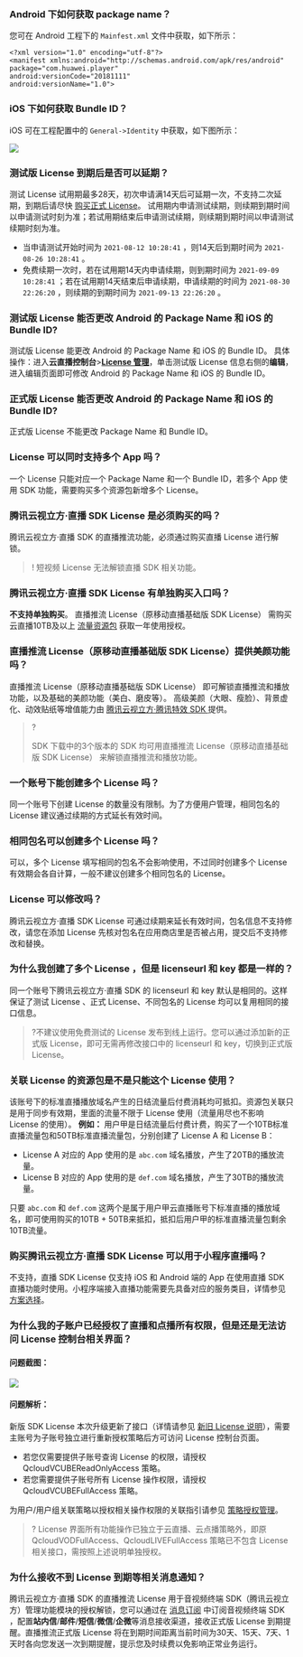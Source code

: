 ### Android 下如何获取 package name？
您可在 Android 工程下的  `Mainfest.xml`  文件中获取，如下所示：

```
<?xml version="1.0" encoding="utf-8"?>
<manifest xmlns:android="http://schemas.android.com/apk/res/android"
package="com.huawei.player"
android:versionCode="20181111"
android:versionName="1.0">
```

### iOS 下如何获取 Bundle ID？
iOS 可在工程配置中的 `General->Identity` 中获取，如下图所示：

![](https://main.qcloudimg.com/raw/56571d560da04bf6563ccae91d32b75a.png)

### 测试版 License 到期后是否可以延期？

测试 License 试用期最多28天，初次申请满14天后可延期一次，不支持二次延期，到期后请尽快 [购买正式 License](https://cloud.tencent.com/document/product/454/34750)。 试用期内申请测试续期，则续期到期时间以申请测试时刻为准；若试用期结束后申请测试续期，则续期到期时间以申请测试续期时刻为准。
- 当申请测试开始时间为  `2021-08-12 10:28:41` ，则14天后到期时间为  `2021-08-26 10:28:41` 。
- 免费续期一次时，若在试用期14天内申请续期，则到期时间为  `2021-09-09 10:28:41` ；若在试用期14天结束后申请续期，申请续期的时间为  `2021-08-30 22:26:20` ，则续期的到期时间为  `2021-09-13 22:26:20` 。


### 测试版 License 能否更改 Android 的 Package Name 和 iOS 的 Bundle ID?
测试版 License 能更改 Android 的 Package Name 和 iOS 的 Bundle ID。 具体操作：进入**云直播控制台**>[**License 管理**](https://console.cloud.tencent.com/live/license)，单击测试版 License 信息右侧的**编辑**，进入编辑页面即可修改 Android 的 Package Name 和 iOS 的 Bundle ID。

### 正式版 License 能否更改 Android 的 Package Name 和 iOS 的 Bundle ID?

正式版 License 不能更改 Package Name 和 Bundle ID。

### License 可以同时支持多个 App 吗？

一个 License 只能对应一个 Package Name 和一个 Bundle ID，若多个 App 使用 SDK 功能，需要购买多个资源包新增多个 License。

### 腾讯云视立方·直播 SDK License 是必须购买的吗？

腾讯云视立方·直播 SDK 的直播推流功能，必须通过购买直播 License 进行解锁。

>! 短视频 License 无法解锁直播 SDK 相关功能。


### 腾讯云视立方·直播 SDK License 有单独购买入口吗？
**不支持单独购买**。
直播推流 License（原移动直播基础版 SDK License） 需购买云直播10TB及以上 [流量资源包](https://cloud.tencent.com/document/product/267/34174) 获取一年使用授权。


### 直播推流 License（原移动直播基础版 SDK License）提供美颜功能吗？

直播推流 License（原移动直播基础版 SDK License） 即可解锁直播推流和播放功能，以及基础的美颜功能（美白、磨皮等）。 
高级美颜（大眼、瘦脸）、背景虚化、动效贴纸等增值能力由 [腾讯云视立方·腾讯特效 SDK ](https://cloud.tencent.com/document/product/616/36807) 提供。

>?
>
>SDK 下载中的3个版本的 SDK 均可用直播推流 License（原移动直播基础版 SDK License） 来解锁直播推流和播放功能。

### 一个账号下能创建多个 License 吗？

同一个账号下创建 License 的数量没有限制。为了方便用户管理，相同包名的 License 建议通过续期的方式延长有效时间。

### 相同包名可以创建多个 License 吗？

可以，多个 License 填写相同的包名不会影响使用，不过同时创建多个 License 有效期会各自计算，一般不建议创建多个相同包名的 License。

### License 可以修改吗？

腾讯云视立方·直播 SDK License 可通过续期来延长有效时间，包名信息不支持修改，请您在添加 License 先核对包名在应用商店里是否被占用，提交后不支持修改和替换。

### 为什么我创建了多个 License ，但是 licenseurl 和 key 都是一样的？

同一个账号下腾讯云视立方·直播 SDK 的 licenseurl 和 key 默认是相同的。这样保证了测试 License 、正式 License、不同包名的 License 均可以复用相同的接口信息。

>?不建议使用免费测试的 License 发布到线上运行。您可以通过添加新的正式版 License，即可无需再修改接口中的 licenseurl 和 key，切换到正式版 License。


### 关联 License 的资源包是不是只能这个 License 使用？

该账号下的标准直播播放域名产生的日结流量后付费消耗均可抵扣。资源包关联只是用于同步有效期，里面的流量不限于 License 使用（流量用尽也不影响 License 的使用）。 **例如：** 用户甲是日结流量后付费计费，购买了一个10TB标准直播流量包和50TB标准直播流量包，分别创建了 License A 和 License B：


- License A 对应的 App 使用的是 `abc.com` 域名播放，产生了20TB的播放流量。
- License B 对应的 App 使用的是 `def.com` 域名播放，产生了30TB的播放流量。


只要 `abc.com` 和 `def.com` 这两个是属于用户甲云直播账号下标准直播的播放域名，即可使用购买的10TB + 50TB来抵扣，抵扣后用户甲的标准直播流量包剩余10TB流量。

### 购买腾讯云视立方·直播 SDK License 可以用于小程序直播吗？

不支持，直播 SDK License 仅支持 iOS 和 Android 端的 App 在使用直播 SDK 直播功能时使用。小程序端接入直播功能需要先具备对应的服务类目，详情参见 [方案选择](https://cloud.tencent.com/document/product/1078/37707)。

[](id:license)
### 为什么我的子账户已经授权了直播和点播所有权限，但是还是无法访问 License 控制台相关界面？

#### 问题截图：

![](https://main.qcloudimg.com/raw/7423d2e7912de344052c7891629d528b.png)
#### 问题解析：

新版 SDK License 本次升级更新了接口（详情请参见 [新旧 License 说明](https://cloud.tencent.com/document/product/1449/56980#.E6.96.B0.E6.97.A7-license-.E5.8C.BA.E5.88.AB)），需要主账号为子账号独立进行重新授权策略后方可访问 License 控制台页面。


- 若您仅需要提供子账号查询 License 的权限，请授权 QcloudVCUBEReadOnlyAccess 策略。
- 若您需要提供子账号所有 License 操作权限，请授权 QcloudVCUBEFullAccess 策略。


为用户/用户组关联策略以授权相关操作权限的关联指引请参见 [策略授权管理](https://cloud.tencent.com/document/product/598/10602)。

>? License 界面所有功能操作已独立于云直播、云点播策略外，即原 QcloudVODFullAccess、QcloudLIVEFullAccess 策略已不包含 License 相关接口，需按照上述说明单独授权。


### 为什么接收不到 License 到期等相关消息通知？

腾讯云视立方·直播 SDK 的直播推流 License 用于音视频终端 SDK（腾讯云视立方）管理功能模块的授权解锁，您可以通过在 [消息订阅](https://console.cloud.tencent.com/message/subscription) 中订阅音视频终端 SDK ，配置**站内信**/**邮件**/**短信**/**微信**/**企微**等消息接收渠道，接收正式版 License 到期提醒。直播推流正式版 License 将在到期时间距离当前时间为30天、15天、7天、1天时各向您发送一次到期提醒，提示您及时续费以免影响正常业务运行。
